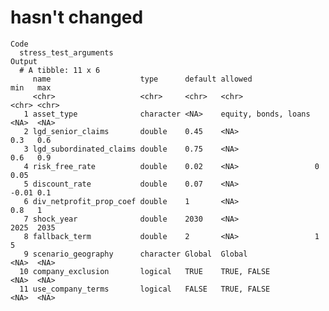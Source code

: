 # hasn't changed

    Code
      stress_test_arguments
    Output
      # A tibble: 11 x 6
         name                    type      default allowed              min   max  
         <chr>                   <chr>     <chr>   <chr>                <chr> <chr>
       1 asset_type              character <NA>    equity, bonds, loans <NA>  <NA> 
       2 lgd_senior_claims       double    0.45    <NA>                 0.3   0.6  
       3 lgd_subordinated_claims double    0.75    <NA>                 0.6   0.9  
       4 risk_free_rate          double    0.02    <NA>                 0     0.05 
       5 discount_rate           double    0.07    <NA>                 -0.01 0.1  
       6 div_netprofit_prop_coef double    1       <NA>                 0.8   1    
       7 shock_year              double    2030    <NA>                 2025  2035 
       8 fallback_term           double    2       <NA>                 1     5    
       9 scenario_geography      character Global  Global               <NA>  <NA> 
      10 company_exclusion       logical   TRUE    TRUE, FALSE          <NA>  <NA> 
      11 use_company_terms       logical   FALSE   TRUE, FALSE          <NA>  <NA> 

